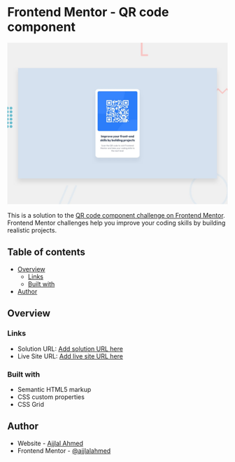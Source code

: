 # Frontend Mentor - QR code component

![Design preview for the QR code component coding challenge](./design/desktop-preview.jpg)

This is a solution to the [QR code component challenge on Frontend Mentor](https://www.frontendmentor.io/challenges/qr-code-component-iux_sIO_H). Frontend Mentor challenges help you improve your coding skills by building realistic projects.

## Table of contents

- [Overview](#overview)
  - [Links](#links)
  - [Built with](#built-with)
- [Author](#author)



## Overview

### Links

- Solution URL: [Add solution URL here](https://github.com/AjjlalAhmed/Frontend-Mentor---QR-code-component-solution.git)
- Live Site URL: [Add live site URL here](https://ajjlalahmed.github.io/Frontend-Mentor---QR-code-component-solution/)

### Built with

- Semantic HTML5 markup
- CSS custom properties
- CSS Grid

## Author

- Website - [Ajjlal Ahmed](https://ajjlalahmed.vercel.app/)
- Frontend Mentor - [@ajjlalahmed](https://www.frontendmentor.io/profile/ajjlalahmed)
